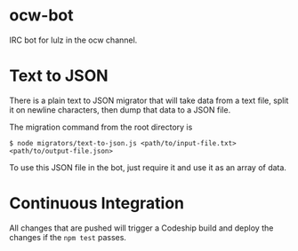 ocw-bot
=======

IRC bot for lulz in the ocw channel.

# Text to JSON

There is a plain text to JSON migrator that will take data from a text file,
split it on newline characters, then dump that data to a JSON file.

The migration command from the root directory is

    $ node migrators/text-to-json.js <path/to/input-file.txt> <path/to/output-file.json>

To use this JSON file in the bot, just require it and use it as an array of
data.

# Continuous Integration

All changes that are pushed will trigger a Codeship build and deploy the changes
if the `npm test` passes.

